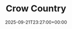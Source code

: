 ---
date: 2025-09-21T23:27:00+00:00
title: "Crow Country"
object:
    platform: "PlayStation"
    label: "Platinum"
    image: "/images/games/crow-country.jpg"
---